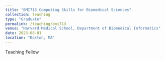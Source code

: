 ```yaml
---
title: "BMI713 Computing Skills for Biomedical Sciences"
collection: teaching
type: "Graduate"
permalink: /teaching/bmi713
venue: "Harvard Medical School, Department of Biomedical Informatics"
date: 2023-08-01
location: "Boston, MA"
---
```


Teaching Fellow
